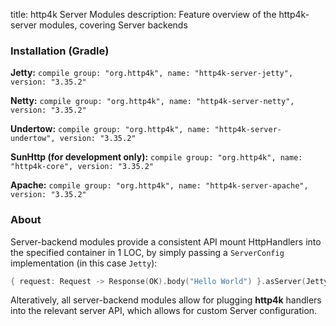 title: http4k Server Modules
description: Feature overview of the http4k-server modules, covering Server backends

### Installation (Gradle)
**Jetty:** ```compile group: "org.http4k", name: "http4k-server-jetty", version: "3.35.2"```

**Netty:** ```compile group: "org.http4k", name: "http4k-server-netty", version: "3.35.2"```

**Undertow:** ```compile group: "org.http4k", name: "http4k-server-undertow", version: "3.35.2"```

**SunHttp (for development only):** ```compile group: "org.http4k", name: "http4k-core", version: "3.35.2"```

**Apache:** ```compile group: "org.http4k", name: "http4k-server-apache", version: "3.35.2"```

### About
Server-backend modules provide a consistent API mount HttpHandlers into the specified container in 1 LOC, by simply passing a `ServerConfig` implementation (in this case `Jetty`):

```kotlin
{ request: Request -> Response(OK).body("Hello World") }.asServer(Jetty(8000)).start().block()
```
Alteratively, all server-backend modules allow for plugging **http4k** handlers into the relevant server API, which allows for custom Server configuration.
